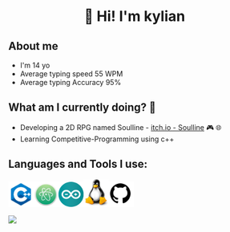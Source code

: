 ### <h1 align = "center">👋 Hi! I'm kylian</h1>

## About me
- I'm 14 yo
- Average typing speed 55 WPM
- Average typing Accuracy 95%

## What am I currently doing? 🧐
- Developing a 2D RPG named Soulline - [itch.io - Soulline](https://soulworks.itch.io) 🎮 🌐
- Learning Competitive-Programming using c++

## Languages and Tools I use: 
<img src="images/c++_logo.jpg" width="50"><img src="images/atom_logo.jpg" width="50"><img src="images/arduino_logo.jpg" width="50"><img src="images/linux_logo.jpg" width="50"><img src="images/github_logo.jpg" width="50">

<img src="https://github-readme-stats.vercel.app/api?username=kylian-tm&&show_icons=true&title_color=ffffff&icon_color=bb2acf&text_color=daf7dc&bg_color=151515">
